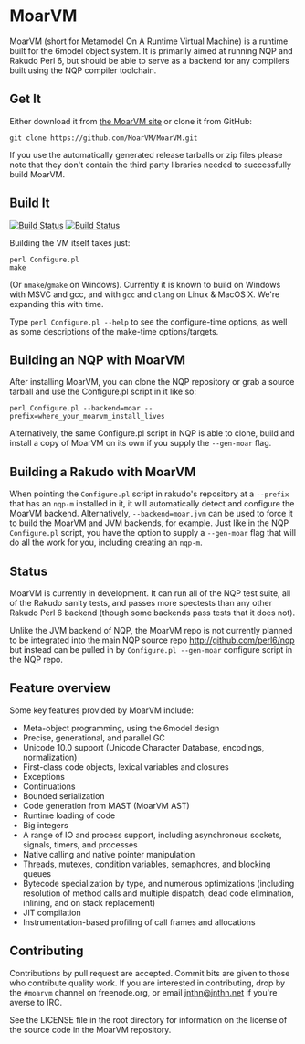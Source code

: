 # MoarVM

MoarVM (short for Metamodel On A Runtime Virtual Machine) is a runtime built
for the 6model object system. It is primarily aimed at running NQP and Rakudo
Perl 6, but should be able to serve as a backend for any compilers built using
the NQP compiler toolchain.

## Get It
Either download it from [the MoarVM site](https://www.moarvm.org/) or clone it from GitHub:
```
git clone https://github.com/MoarVM/MoarVM.git
```
If you use the automatically generated release tarballs or zip files please note that they don't
contain the third party libraries needed to successfully build MoarVM.

## Build It
[![Build Status](https://travis-ci.org/MoarVM/MoarVM.svg?branch=master)](https://travis-ci.org/MoarVM/MoarVM)
[![Build Status](https://ci.appveyor.com/api/projects/status/github/timo/moarvm-5bpx6?svg=true)](https://ci.appveyor.com/project/timo/moarvm-5bpx6/branch/master)

Building the VM itself takes just:

    perl Configure.pl
    make

(Or `nmake`/`gmake` on Windows). Currently it is known to build on Windows
with MSVC and gcc, and with `gcc` and `clang` on Linux & MacOS X.  We're
expanding this with time.

Type `perl Configure.pl --help` to see the configure-time options, as well
as some descriptions of the make-time options/targets.

## Building an NQP with MoarVM

After installing MoarVM, you can clone the NQP repository or grab a source
tarball and use the Configure.pl script in it like so:

    perl Configure.pl --backend=moar --prefix=where_your_moarvm_install_lives

Alternatively, the same Configure.pl script in NQP is able to clone, build
and install a copy of MoarVM on its own if you supply the `--gen-moar` flag.

## Building a Rakudo with MoarVM

When pointing the `Configure.pl` script in rakudo's repository at a `--prefix`
that has an `nqp-m` installed in it, it will automatically detect and configure
the MoarVM backend. Alternatively, `--backend=moar,jvm` can be used to force
it to build the MoarVM and JVM backends, for example. Just like in the NQP
`Configure.pl` script, you have the option to supply a `--gen-moar` flag that
will do all the work for you, including creating an `nqp-m`.

## Status

MoarVM is currently in development. It can run all of the NQP test suite, all
of the Rakudo sanity tests, and passes more spectests than any other Rakudo
Perl 6 backend (though some backends pass tests that it does not).

Unlike the JVM backend of NQP, the MoarVM repo is not currently planned to be
integrated into the main NQP source repo http://github.com/perl6/nqp but
instead can be pulled in by `Configure.pl --gen-moar` configure script in the
NQP repo.

## Feature overview

Some key features provided by MoarVM include:

* Meta-object programming, using the 6model design
* Precise, generational, and parallel GC
* Unicode 10.0 support (Unicode Character Database, encodings, normalization)
* First-class code objects, lexical variables and closures
* Exceptions
* Continuations
* Bounded serialization
* Code generation from MAST (MoarVM AST)
* Runtime loading of code
* Big integers
* A range of IO and process support, including asynchronous sockets, signals,
  timers, and processes
* Native calling and native pointer manipulation
* Threads, mutexes, condition variables, semaphores, and blocking queues
* Bytecode specialization by type, and numerous optimizations (including
  resolution of method calls and multiple dispatch, dead code elimination,
  inlining, and on stack replacement)
* JIT compilation
* Instrumentation-based profiling of call frames and allocations

## Contributing

Contributions by pull request are accepted. Commit bits are given to those who
contribute quality work. If you are interested in contributing, drop by the
`#moarvm` channel on freenode.org, or email jnthn@jnthn.net if you're averse
to IRC.

See the LICENSE file in the root directory for information on the license of
the source code in the MoarVM repository.
